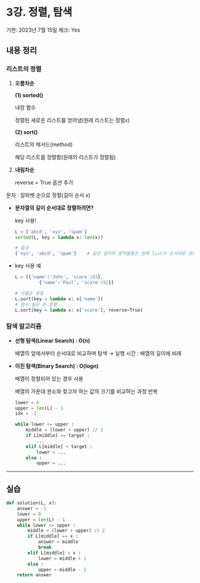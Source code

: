 # 3강. 정렬, 탐색

기한: 2023년 7월 15일
체크: Yes

## 내용 정리

### 리스트의 정렬

1. **오름차순**
    
    **(1) sorted()**
    
    내장 함수
    
    정렬된 새로운 리스트를 얻어냄(원래 리스트는 정렬x)
    
    **(2) sort()**
    
    리스트의 메서드(method)
    
    해당 리스트를 정렬함(원래의 리스트가 정렬됨)
    
2. **내림차순**
    
    reverse = True 옵션 추가
    

문자 : 알파벳 순으로 정렬(길이 순서 x)

- **문자열의 길이 순서대로 정렬하려면?**
    
    key 사용!
    
    ```python
    L = ['abcd', 'xyz', 'spam']
    sorted(L, key = lambda x: len(x))
    
    # 결과
    ['xyz', 'abcd', 'spam']    # 같은 길이의 문자열들은 원래 list의 순서대로 정렬됨
    ```
    
- key 사용 예
    
    ```python
    L = [{'name':'John', 'score':83},
    		 {'name':'Paul', 'score':92}]
    
    # 이름순 정렬
    L.sort(key = lambda x: x['name'])
    # 점수 높은 순 정렬
    L.sort(key = lambda x: x['score'], reverse=True)
    ```
    

### 탐색 알고리즘

- **선형 탐색(Linear Search) : O(n)**
    
    배열의 앞에서부터 순서대로 비교하며 탐색 → 실행 시간 : 배열의 길이에 비례
    
- **이진 탐색(Binary Search) : O(logn)**
    
    배열이 정렬되어 있는 경우 사용
    
    배열의 가운데 원소와 찾고자 하는 값의 크기를 비교하는 과정 반복
    
    ```python
    lower = 0
    upper = len(L) - 1
    idx = -1
    
    while lower <= upper :
    	middle = (lower + upper) // 2
    	if L[middle] == target :
    		...
    	elif L[middle] < target :
    		lower = ...
    	else :
    		upper = ...
    ```
    

---

## 실습

```python
def solution(L, x):
    answer = -1
    lower = 0
    upper = len(L) - 1
    while lower <= upper :
        middle = (lower + upper) // 2
        if L[middle] == x :
            answer = middle
            break
        elif L[middle] < x :
            lower = middle + 1
        else :
            upper = middle - 1
    return answer
```